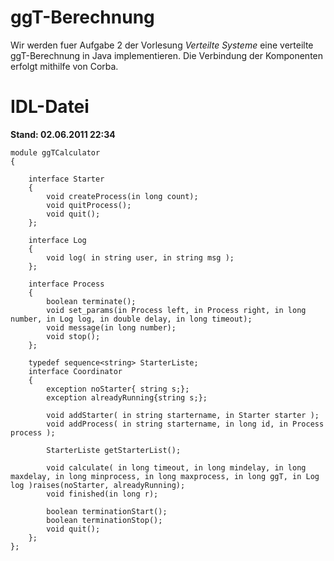 ggT-Berechnung
==============
Wir werden fuer Aufgabe 2 der Vorlesung _Verteilte Systeme_ eine verteilte ggT-Berechnung in Java implementieren. Die Verbindung der Komponenten erfolgt mithilfe von Corba.

IDL-Datei
=========
**Stand: 02.06.2011 22:34**

    module ggTCalculator
    {

        interface Starter
        {
            void createProcess(in long count);
            void quitProcess();
            void quit();
        };

        interface Log
        {
            void log( in string user, in string msg );
        };

        interface Process
        {
            boolean terminate();
            void set_params(in Process left, in Process right, in long number, in Log log, in double delay, in long timeout);
            void message(in long number);
            void stop();
        };

        typedef sequence<string> StarterListe;
        interface Coordinator
        {
            exception noStarter{ string s;};
            exception alreadyRunning{string s;};

            void addStarter( in string startername, in Starter starter );
            void addProcess( in string startername, in long id, in Process process );

            StarterListe getStarterList();

            void calculate( in long timeout, in long mindelay, in long maxdelay, in long minprocess, in long maxprocess, in long ggT, in Log log )raises(noStarter, alreadyRunning);
            void finished(in long r);

            boolean terminationStart();
            boolean terminationStop();
            void quit();
        };
    };